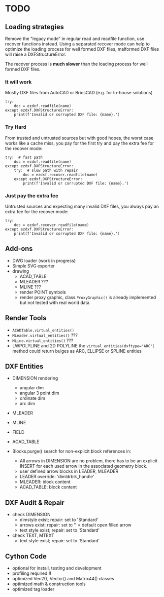 TODO
====

## Loading strategies

Remove the "legacy mode" in regular read and readfile function, use recover 
functions instead. Using a separated recover mode can help to optimize the 
loading process for well formed DXF files, malformed DXF files will raise 
a DXFStructureError. 

The recover process is __much slower__ than the loading process for well 
formed DXF files.

### It will work

Mostly DXF files from AutoCAD or BricsCAD (e.g. for In-house solutions)

```
try:
    doc = ezdxf.readfile(name)  
except ezdxf.DXFStructureError:
    print(f'Invalid or corrupted DXF file: {name}.')
```
    
### Try Hard 

From trusted and untrusted sources but with good hopes, the worst case works 
like a cache miss, you pay for the first try and pay the extra fee for the 
recover mode:

```
try:  # fast path
    doc = ezdxf.readfile(name)  
except ezdxf.DXFStructureError:
    try:  # slow path with repair
        doc = ezdxf.recover.readfile(name)
    except ezdxf.DXFStructureError:
        print(f'Invalid or corrupted DXF file: {name}.')
```
        
### Just pay the extra fee

Untrusted sources and expecting many invalid DXF files, you always pay an 
extra fee for the recover mode:

```
try:
    doc = ezdxf.recover.readfile(name)
except ezdxf.DXFStructureError:
    print(f'Invalid or corrupted DXF file: {name}.')
```

   
Add-ons
-------

- DWG loader (work in progress)
- Simple SVG exporter
- drawing
    - ACAD_TABLE
    - MLEADER ???
    - MLINE ???
    - render POINT symbols
    - render proxy graphic, class `ProxyGraphic()` is already 
      implemented but not tested with real world data.
         

Render Tools
------------

- `ACADTable.virtual_entities()`
- `MLeader.virtual_entities()` ???
- `MLine.virtual_entities()` ???
- LWPOLYLINE and 2D POLYLINE the `virtual_entities(dxftype='ARC')` method
  could return bulges as ARC, ELLIPSE or SPLINE entities
  

DXF Entities
------------

- DIMENSION rendering
    - angular dim
    - angular 3 point dim
    - ordinate dim
    - arc dim
- MLEADER
- MLINE
- FIELD
- ACAD_TABLE

- Blocks.purge() search for non-explicit block references in:
    - All arrows in DIMENSION are no problem, there has to be an explicit 
      INSERT for each used arrow in the associated geometry block.
    - user defined arrow blocks in LEADER, MLEADER
    - LEADER override: 'dimldrblk_handle'
    - MLEADER: block content
    - ACAD_TABLE: block content


DXF Audit & Repair
------------------

- check DIMENSION
    - dimstyle exist; repair: set to 'Standard'
    - arrows exist; repair: set to '' = default open filled arrow
    - text style exist; repair: set to 'Standard'
- check TEXT, MTEXT
    - text style exist; repair: set to 'Standard'


Cython Code
-----------

- optional for install, testing and development
- profiling required!!!
- optimized Vec2(), Vector() and Matrix44() classes
- optimized math & construction tools
- optimized tag loader
